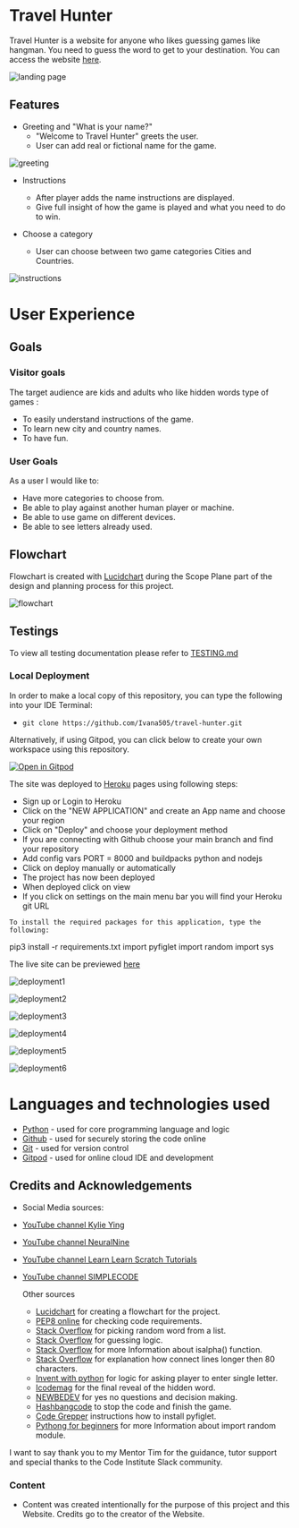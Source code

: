 # Travel Hunter
Travel Hunter is a website for anyone who likes guessing games like hangman.
You need to guess the word to get to your destination.
You can access the website [here](https://travel-hunter1.herokuapp.com/).

![landing page](documentation/images/landing-page.png)


## Features
- Greeting and "What is your name?"
    - "Welcome to Travel Hunter" greets the user.
    - User can add real or fictional name for the game.

![greeting](documentation/images/landing-page.png)

- Instructions
     - After player adds the name instructions are displayed.
     - Give full insight of how the game is played and what you need to do to win.

- Choose a category
     - User can choose between two game categories Cities and Countries.

![instructions](documentation/images/instructions.png)

# User Experience

## Goals

### Visitor goals

The target audience are kids and adults who like hidden words type of games : 

- To easily understand instructions of the game.
- To learn new city and country names.
- To have fun.

### User Goals

As a user I would like to:

- Have more categories to choose from.
- Be able to play against another human player or machine.
- Be able to use game on different devices.
- Be able to see letters already used. 


## Flowchart
Flowchart is created with [Lucidchart](https://www.lucidchart.com/pages/) during the Scope Plane part of the design and planning process for this project.

![flowchart](documentation/images/flowchart.png)


## Testings

To view all testing documentation please refer to [TESTING.md](TESTING.md)

### Local Deployment

In order to make a local copy of this repository, you can type the following into your IDE Terminal:

- `git clone https://github.com/Ivana505/travel-hunter.git` 

Alternatively, if using Gitpod, you can click below to create your own workspace using this repository.

[![Open in Gitpod](https://gitpod.io/button/open-in-gitpod.svg)](https://gitpod.io/#https://github.com/Ivana505/travel-hunter)

The site was deployed to [Heroku](https://heroku.com/) pages using following steps: 
   - Sign up or Login to Heroku 
   - Click on the "NEW APPLICATION" and create an App name and choose your region
   - Click on "Deploy" and choose your deployment method
   - If you are connecting with Github choose your main branch and find your repository
   - Add config vars PORT = 8000 and buildpacks python and nodejs
   - Click on deploy manually or automatically
   - The project has now been deployed
   - When deployed click on view
   - If you click on settings on the main menu bar you will find your Heroku git URL

    To install the required packages for this application, type the following:
pip3 install -r requirements.txt
import pyfiglet
import random
import sys
   

The live site can be previewed [here](https://travel-hunter1.herokuapp.com/)

![deployment1](documentation/images/heroku-deployment1.png)

![deployment2](documentation/images/heroku-deployment2.png)

![deployment3](documentation/images/heroku-deployment3.png)

![deployment4](documentation/images/heroku-deployment4.png)

![deployment5](documentation/images/heroku-deployment5.png)

![deployment6](documentation/images/heroku-deployment6.png)


  # Languages and technologies used
- [Python](https://www.python.org/) - used for core programming language and logic
- [Github](https://github.com/) - used for securely storing the code online
- [Git](https://git-scm.com/) - used for version control
- [Gitpod](https://www.gitpod.io/) - used for online cloud IDE and development


## Credits and Acknowledgements

- Social Media sources:
- [YouTube channel Kylie Ying](https://www.youtube.com/watch?v=cJJTnI22IF8)
- [YouTube channel NeuralNine](https://www.youtube.com/watch?v=5x6iAKdJB6U)
- [YouTube channel Learn Learn Scratch Tutorials](https://www.youtube.com/watch?v=U1aUteSg2a4)
- [YouTube channel SIMPLECODE](https://www.youtube.com/watch?v=q9nSmJu0cxI)

  Other sources
  - [Lucidchart](https://www.lucidchart.com/pages/) for creating a flowchart for the project.
  - [PEP8 online](http://pep8online.com/) for checking code requirements.
  - [Stack Overflow](https://stackoverflow.com/questions/4394145/picking-a-random-word-from-a-list-in-python) for picking random word from a list.
  - [Stack Overflow](https://stackoverflow.com/questions/58467922/how-can-i-show-the-guessed-letters-of-a-word-guesser-in-order-python) for guessing logic.
  - [Stack Overflow](https://stackoverflow.com/questions/39199188/how-do-i-only-allow-letters-when-asking-for-a-name-in-python/39199261) for more Information about isalpha() function.
  - [Stack Overflow](https://stackoverflow.com/questions/2070684/how-can-i-make-my-python-code-stay-under-80-characters-a-line) for explanation how connect lines longer then 80 characters.
  - [Invent with python](https://inventwithpython.com/invent4thed/chapter8.html) for logic for asking player to enter single letter.
  - [Icodemag](https://icodemag.com/creating-a-simple-hangman-game-in-python/) for the final reveal of the hidden word.
  - [NEWBEDEV](https://newbedev.com/how-to-ask-a-yes-or-no-question-in-python-code-example) for yes no questions and decision making.
  - [Hashbangcode](https://www.hashbangcode.com/article/stopping-code-execution-python) to stop the code and finish the game.
  - [Code Grepper](https://www.codegrepper.com/code-examples/whatever/No+module+named+%27pyfiglet%27) instructions how to install pyfiglet.
  - [Pythong for beginners](https://www.pythonforbeginners.com/random/how-to-use-the-random-module-in-python) for more Information about import random module.

I want to say thank you to my Mentor Tim for the guidance, tutor support and special thanks to the Code Institute Slack community.

### Content
 - Content was created intentionally for the purpose of this project and this Website. Credits go to the creator of the Website.



